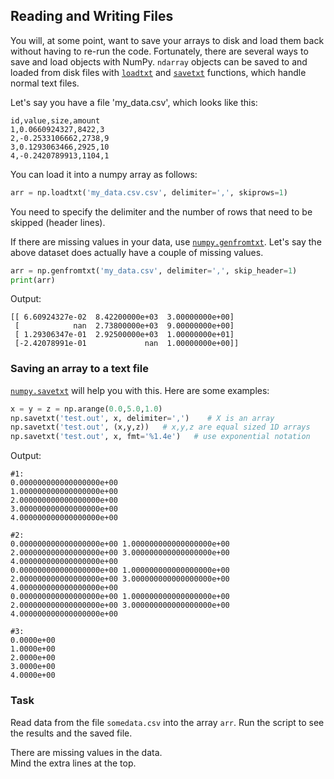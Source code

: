 ## Reading and Writing Files

You will, at some point, want to save your arrays to disk and load them back without having to 
re-run the code. Fortunately, there are several ways to save and load objects with NumPy.
`ndarray` objects can be saved to and loaded from disk files with [`loadtxt`](https://numpy.org/doc/stable/reference/generated/numpy.loadtxt.html#numpy.loadtxt) 
and [`savetxt`](https://numpy.org/doc/stable/reference/generated/numpy.savetxt.html?highlight=savetxt#numpy.savetxt) functions, 
which handle normal text files. 

Let's say you have a file 'my_data.csv', which looks like this:
```text
id,value,size,amount
1,0.0660924327,8422,3
2,-0.2533106662,2738,9
3,0.1293063466,2925,10
4,-0.2420789913,1104,1
```
You can load it into a numpy array as follows:
```python
arr = np.loadtxt('my_data.csv.csv', delimiter=',', skiprows=1)
```
You need to specify the delimiter and the number of rows that need to be skipped (header lines).

If there are missing values in your data, use [`numpy.genfromtxt`](https://numpy.org/doc/stable/reference/generated/numpy.genfromtxt.html#numpy.genfromtxt).
Let's say the above dataset does actually have a couple of missing values. 
```python
arr = np.genfromtxt('my_data.csv', delimiter=',', skip_header=1)
print(arr)
```
Output:
```text
[[ 6.60924327e-02  8.42200000e+03  3.00000000e+00]
 [            nan  2.73800000e+03  9.00000000e+00]
 [ 1.29306347e-01  2.92500000e+03  1.00000000e+01]
 [-2.42078991e-01             nan  1.00000000e+00]]
```
### Saving an array to a text file

[`numpy.savetxt`](https://numpy.org/doc/stable/reference/generated/numpy.savetxt.html?highlight=savetxt#numpy.savetxt) will help you with this.
Here are some examples:
```python
x = y = z = np.arange(0.0,5.0,1.0)
np.savetxt('test.out', x, delimiter=',')    # X is an array
np.savetxt('test.out', (x,y,z))   # x,y,z are equal sized 1D arrays
np.savetxt('test.out', x, fmt='%1.4e')   # use exponential notation
```
Output:
```text
#1:
0.000000000000000000e+00
1.000000000000000000e+00
2.000000000000000000e+00
3.000000000000000000e+00
4.000000000000000000e+00

#2:
0.000000000000000000e+00 1.000000000000000000e+00 2.000000000000000000e+00 3.000000000000000000e+00 4.000000000000000000e+00
0.000000000000000000e+00 1.000000000000000000e+00 2.000000000000000000e+00 3.000000000000000000e+00 4.000000000000000000e+00
0.000000000000000000e+00 1.000000000000000000e+00 2.000000000000000000e+00 3.000000000000000000e+00 4.000000000000000000e+00

#3:
0.0000e+00
1.0000e+00
2.0000e+00
3.0000e+00
4.0000e+00
```

### Task 
Read data from the file `somedata.csv` into the array `arr`.
Run the script to see the results and the saved file.

<div class="hint">There are missing values in the data.</div>
<div class="hint">Mind the extra lines at the top.</div>